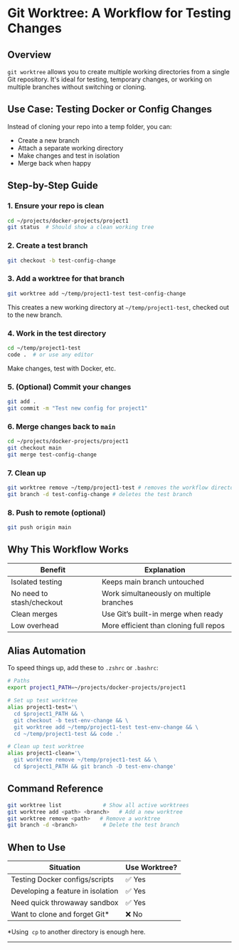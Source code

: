 # Git Worktree: A Workflow for Testing Changes

## Overview
`git worktree` allows you to create multiple working directories from a single Git repository. It's ideal for testing, temporary changes, or working on multiple branches without switching or cloning.

## Use Case: Testing Docker or Config Changes

Instead of cloning your repo into a temp folder, you can:
- Create a new branch
- Attach a separate working directory
- Make changes and test in isolation
- Merge back when happy

## Step-by-Step Guide

### 1. Ensure your repo is clean
```bash
cd ~/projects/docker-projects/project1
git status  # Should show a clean working tree
```

### 2. Create a test branch
```bash
git checkout -b test-config-change
```

### 3. Add a worktree for that branch
```bash
git worktree add ~/temp/project1-test test-config-change
```

This creates a new working directory at `~/temp/project1-test`, checked out to the new branch.

### 4. Work in the test directory
```bash
cd ~/temp/project1-test
code .  # or use any editor
```
Make changes, test with Docker, etc.

### 5. (Optional) Commit your changes
```bash
git add .
git commit -m "Test new config for project1"
```

### 6. Merge changes back to `main`
```bash
cd ~/projects/docker-projects/project1
git checkout main
git merge test-config-change
```

### 7. Clean up
```bash
git worktree remove ~/temp/project1-test # removes the workflow directory
git branch -d test-config-change # deletes the test branch
```

### 8. Push to remote (optional)
```bash
git push origin main
```

## Why This Workflow Works
| Benefit                   | Explanation                              |
| ------------------------- | ---------------------------------------- |
| Isolated testing          | Keeps main branch untouched              |
| No need to stash/checkout | Work simultaneously on multiple branches |
| Clean merges              | Use Git’s built-in merge when ready      |
| Low overhead              | More efficient than cloning full repos   |

## Alias Automation
To speed things up, add these to `.zshrc` or `.bashrc`:

```bash
# Paths
export project1_PATH=~/projects/docker-projects/project1

# Set up test worktree
alias project1-test='\
  cd $project1_PATH && \
  git checkout -b test-env-change && \
  git worktree add ~/temp/project1-test test-env-change && \
  cd ~/temp/project1-test && code .'

# Clean up test worktree
alias project1-clean='\
  git worktree remove ~/temp/project1-test && \
  cd $project1_PATH && git branch -D test-env-change'
```

## Command Reference
```bash
git worktree list             # Show all active worktrees
git worktree add <path> <branch>   # Add a new worktree
git worktree remove <path>   # Remove a worktree
git branch -d <branch>        # Delete the test branch
```

## When to Use
| Situation                                 | Use Worktree? |
|------------------------------------------|---------------|
| Testing Docker configs/scripts           | ✅ Yes         |
| Developing a feature in isolation        | ✅ Yes         |
| Need quick throwaway sandbox             | ✅ Yes         |
| Want to clone and forget Git\*             | ❌ No          |
\*Using  `cp` to another directory is enough here.

---

